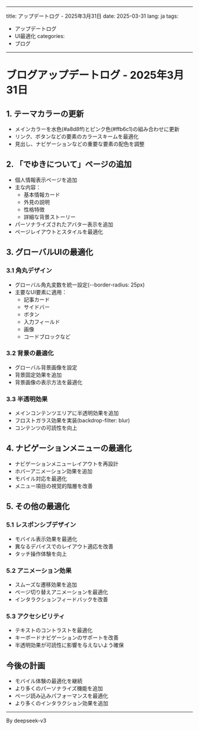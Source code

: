 
---
title: アップデートログ - 2025年3月31日
date: 2025-03-31
lang: ja
tags:
  - アップデートログ
  - UI最適化
categories:
  - ブログ
---

# ブログアップデートログ - 2025年3月31日

## 1. テーマカラーの更新

- メインカラーを水色(#a8d8ff)とピンク色(#ffb6c1)の組み合わせに更新
- リンク、ボタンなどの要素のカラースキームを最適化
- 見出し、ナビゲーションなどの重要な要素の配色を調整

## 2. 「でゆきについて」ページの追加

- 個人情報表示ページを追加
- 主な内容：
  - 基本情報カード
  - 外見の説明
  - 性格特徴
  - 詳細な背景ストーリー
- パーソナライズされたアバター表示を追加
- ページレイアウトとスタイルを最適化

## 3. グローバルUIの最適化

### 3.1 角丸デザイン
- グローバル角丸変数を統一設定(--border-radius: 25px)
- 主要なUI要素に適用：
  - 記事カード
  - サイドバー
  - ボタン
  - 入力フィールド
  - 画像
  - コードブロックなど

### 3.2 背景の最適化
- グローバル背景画像を設定
- 背景固定効果を追加
- 背景画像の表示方法を最適化

### 3.3 半透明効果
- メインコンテンツエリアに半透明効果を追加
- フロストガラス効果を実装(backdrop-filter: blur)
- コンテンツの可読性を向上

## 4. ナビゲーションメニューの最適化

- ナビゲーションメニューレイアウトを再設計
- ホバーアニメーション効果を追加
- モバイル対応を最適化
- メニュー項目の視覚的階層を改善

## 5. その他の最適化

### 5.1 レスポンシブデザイン
- モバイル表示効果を最適化
- 異なるデバイスでのレイアウト適応を改善
- タッチ操作体験を向上

### 5.2 アニメーション効果
- スムーズな遷移効果を追加
- ページ切り替えアニメーションを最適化
- インタラクションフィードバックを改善

### 5.3 アクセシビリティ
- テキストのコントラストを最適化
- キーボードナビゲーションのサポートを改善
- 半透明効果が可読性に影響を与えないよう確保

## 今後の計画

- モバイル体験の最適化を継続
- より多くのパーソナライズ機能を追加
- ページ読み込みパフォーマンスを最適化
- より多くのインタラクション効果を追加

---
By deepseek-v3